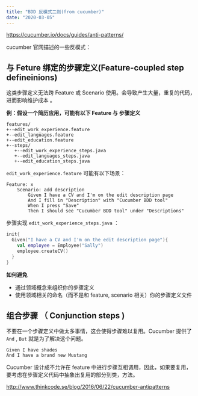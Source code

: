 ```yaml
---
title: "BDD 反模式二则(from cucumber)"
date: "2020-03-05"
---
```


https://cucumber.io/docs/guides/anti-patterns/

cucumber 官网描述的一些反模式：

## 与 Feture 绑定的步骤定义(Feature-coupled step defineinions)

这类步骤定义无法跨 Feature 或 Scenario 使用。会导致产生大量，重复的代码，进而影响维护成本 。

**例：假设一个简历应用，可能有以下 Feature 与 步骤定义**

```
features/
+--edit_work_experience.feature
+--edit_languages.feature
+--edit_education.feature
+--steps/
   +--edit_work_experience_steps.java
   +--edit_languages_steps.java
   +--edit_education_steps.java
```

`edit_work_experience.feature` 可能有以下场景：

```gherkin
Feature: x
    Scenario: add description
        Given I have a CV and I'm on the edit description page
        And I fill in "Description" with "Cucumber BDD tool"
        When I press "Save"
        Then I should see "Cucumber BDD tool" under "Descriptions"
```

步骤实现 `edit_work_experience_steps.java` ：

```kotlin
init{
  Given("I have a CV and I'm on the edit description page"){
    val employee = Employee("Sally")
    employee.createCV()
  }
}
```

**如何避免**

- 通过领域概念来组织你的步骤定义
- 使用领域相关的命名（而不是和 feature, scenario 相关）你的步骤定义文件

## 组合步骤 （ Conjunction steps )

不要在一个步骤定义中做太多事情，这会使得步骤难以复用。Cucumber 提供了 `And` , `But` 就是为了解决这个问题。

```gherkin
Given I have shades
And I have a brand new Mustang
```

Cucumber 设计成不允许在 feature 中进行步骤互相调用，因此，如果要复用，要考虑在步骤定义代码中抽象出复用的部分到类，方法。

http://www.thinkcode.se/blog/2016/06/22/cucumber-antipatterns

